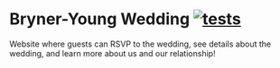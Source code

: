 # Bryner-Young Wedding [![tests](https://github.com/Zachatoo/bryner-young-wedding-site/actions/workflows/tests.yaml/badge.svg)](https://github.com/Zachatoo/bryner-young-wedding-site/actions/workflows/tests.yaml)

Website where guests can RSVP to the wedding, see details about the wedding, and learn more about us and our relationship!

